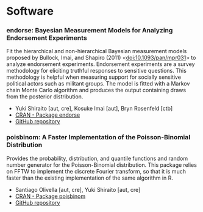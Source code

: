 # Software

### endorse: Bayesian Measurement Models for Analyzing Endorsement Experiments

Fit the hierarchical and non-hierarchical Bayesian measurement models proposed by Bullock, Imai, and Shapiro (2011) <[doi:10.1093/pan/mpr031](https://doi.org/10.1093/pan/mpr031)> to analyze endorsement experiments. Endorsement experiments are a survey methodology for eliciting truthful responses to sensitive questions. This methodology is helpful when measuring support for socially sensitive political actors such as militant groups. The model is fitted with a Markov chain Monte Carlo algorithm and produces the output containing draws from the posterior distribution.  
- Yuki Shiraito [aut, cre], Kosuke Imai [aut], Bryn Rosenfeld [ctb]
- [CRAN - Package endorse](https://cran.r-project.org/package=endorse)
- [GitHub repository](https://github.com/SensitiveQuestions/endorse)

### poisbinom: A Faster Implementation of the Poisson-Binomial Distribution

Provides the probability, distribution, and quantile functions and random number generator for the Poisson-Binomial distribution. This package relies on FFTW to implement the discrete Fourier transform, so that it is much faster than the existing implementation of the same algorithm in R.  
- Santiago Olivella [aut, cre], Yuki Shiraito [aut, cre]
- [CRAN - Package poisbinom](https://cran.r-project.org/package=poisbinom)
- [GitHub repository](https://github.com/solivella/poisbinom)


<!--
You can use the [editor on GitHub](https://github.com/shiraito/shiraito.github.io/edit/master/index.md) to maintain and preview the content for your website in Markdown files.

Whenever you commit to this repository, GitHub Pages will run [Jekyll](https://jekyllrb.com/) to rebuild the pages in your site, from the content in your Markdown files.

### Markdown

Markdown is a lightweight and easy-to-use syntax for styling your writing. It includes conventions for

```markdown
Syntax highlighted code block

# Header 1
## Header 2
### Header 3

- Bulleted
- List

1. Numbered
2. List

**Bold** and _Italic_ and `Code` text

[Link](url) and ![Image](src)
```

For more details see [GitHub Flavored Markdown](https://guides.github.com/features/mastering-markdown/).

### Jekyll Themes

Your Pages site will use the layout and styles from the Jekyll theme you have selected in your [repository settings](https://github.com/shiraito/shiraito.github.io/settings). The name of this theme is saved in the Jekyll `_config.yml` configuration file.

### Support or Contact

Having trouble with Pages? Check out our [documentation](https://help.github.com/categories/github-pages-basics/) or [contact support](https://github.com/contact) and we’ll help you sort it out.
-->
